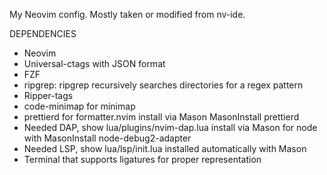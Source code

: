 
My Neovim config. Mostly taken or modified from nv-ide.



DEPENDENCIES

- Neovim
- Universal-ctags with JSON format
- FZF
- ripgrep: ripgrep recursively searches directories for a regex pattern
- Ripper-tags
- code-minimap for minimap
- prettierd for formatter.nvim install via Mason MasonInstall prettierd
- Needed DAP, show lua/plugins/nvim-dap.lua install via Mason for node with MasonInstall node-debug2-adapter
- Needed LSP, show lua/lsp/init.lua installed automatically with Mason
- Terminal that supports ligatures for proper representation
